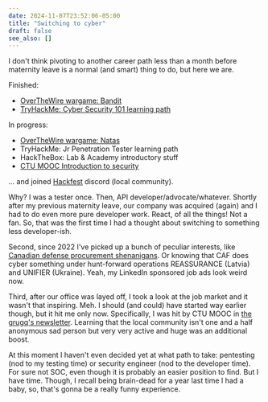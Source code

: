 ```yaml
---
date: 2024-11-07T23:52:06-05:00
title: "Switching to cyber"
draft: false
see_also: []
---
```


I don't think pivoting to another career path less than a month before maternity leave is a normal (and smart) thing to do, but here we are. 

Finished:
- [OverTheWire wargame: Bandit](https://overthewire.org/wargames/bandit/)
- [TryHackMe: Cyber Security 101 learning path](https://tryhackme-certificates.s3-eu-west-1.amazonaws.com/THM-AKHBGNGXH6.png)

In progress:
- [OverTheWire wargame: Natas](https://overthewire.org/wargames/natas/)
- TryHackMe: Jr Penetration Tester learning path
- HackTheBox: Lab & Academy introductory stuff
- [CTU MOOC Introduction to security](https://cybersecurity.bsy.fel.cvut.cz/docs/about/)

... and joined [Hackfest](https://hackfest.ca/) discord (local community).

Why? I was a tester once. Then, API developer/advocate/whatever. Shortly after my previous maternity leave, our company was acquired (again) and I had to do even more pure developer work. React, of all the things! Not a fan. So, that was the first time I had a thought about switching to something less developer-ish. 

Second, since 2022 I've picked up a bunch of peculiar interests, like [Canadian defense procurement shenanigans](https://www.youtube.com/watch?v=27wWRszlZWU). Or knowing that CAF does cyber something under hunt-forward operations REASSURANCE (Latvia) and UNIFIER (Ukraine). Yeah, my LinkedIn sponsored job ads look weird now.

Third, after our office was layed off, I took a look at the job market and it wasn't that inspiring. Meh. I should (and could) have started way earlier though, but it hit me only now. Specifically, I was hit by CTU MOOC in [the grugq's newsletter](https://buttondown.com/grugq/archive/). Learning that the local community isn't one and a half anonymous sad person but very very active and huge was an additional boost.

At this moment I haven't even decided yet at what path to take: pentesting (nod to my testing time) or security engineer (nod to the developer time). For sure not SOC, even though it is probably an easier position to find. But I have time. Though, I recall being brain-dead for a year last time I had a baby, so, that's gonna be a really funny experience. 